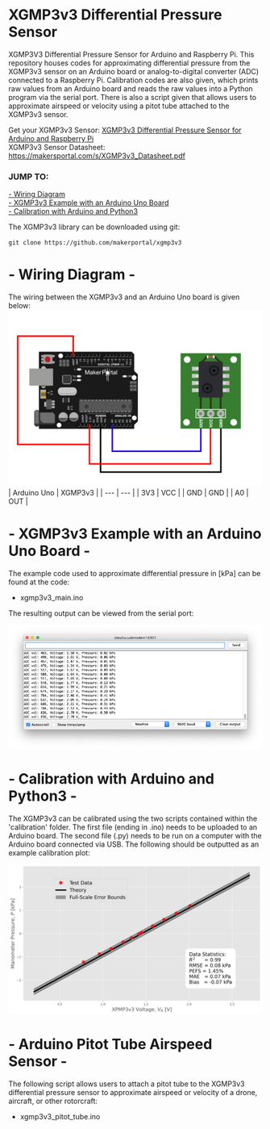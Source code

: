 # XGMP3v3 Differential Pressure Sensor
XGMP3V3 Differential Pressure Sensor for Arduino and Raspberry Pi. This repository houses codes for approximating differential pressure from the XGMP3v3 sensor on an Arduino board or analog-to-digital converter (ADC) connected to a Raspberry Pi. Calibration codes are also given, which prints raw values from an Arduino board and reads the raw values into a Python program via the serial port. There is also a script given that allows users to approximate airspeed or velocity using a pitot tube attached to the XGMP3v3 sensor.

Get your XGMP3v3 Sensor: [XGMP3v3 Differential Pressure Sensor for Arduino and Raspberry Pi](https://makersportal.com/shop/xgmp3v3-differential-pressure-sensor-for-arduino-and-raspberry-pi) <br>
XGMP3v3 Sensor Datasheet: https://makersportal.com/s/XGMP3v3_Datasheet.pdf

### JUMP TO:
<a href="#wiring">- Wiring Diagram</a><br>
<a href="#examples">- XGMP3v3 Example with an Arduino Uno Board</a><br>
<a href="#calib">- Calibration with Arduino and Python3</a><br>

The XGMP3v3 library can be downloaded using git:

    git clone https://github.com/makerportal/xgmp3v3

<a id="wiring"></a>
# - Wiring Diagram -

The wiring between the XGMP3v3 and an Arduino Uno board is given below:
![XGMP3v3 Arduino Wiring](/images/xgmp3v3_sensor_wiring.jpeg)
| Arduino Uno | XGMP3v3 |
| --- | --- |
| 3V3 | VCC |
| GND | GND | 
| A0 | OUT |

<a id="examples"></a>
# - XGMP3v3 Example with an Arduino Uno Board -

The example code used to approximate differential pressure in [kPa] can be found at the code:

- xgmp3v3_main.ino 

The resulting output can be viewed from the serial port:

![XGMP3v3 Serial Output](/images/xgmp3v3_serial_ouptut.png)

<a id="calib"></a>
# - Calibration with Arduino and Python3 -

The XGMP3v3 can be calibrated using the two scripts contained within the 'calibration' folder. The first file (ending in .ino) needs to be uploaded to an Arduino board. The second file (.py) needs to be run on a computer with the Arduino board connected via USB. The following should be outputted as an example calibration plot:

![XGMP3v3 Calibration Curve](/images/xgmp3v3_calibration_curve.png)


<a id="pitot"></a>
# - Arduino Pitot Tube Airspeed Sensor -

The following script allows users to attach a pitot tube to the XGMP3v3 differential pressure sensor to approximate airspeed or velocity of a drone, aircraft, or other rotorcraft:

- xgmp3v3_pitot_tube.ino
